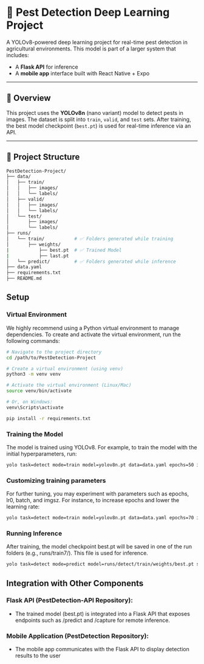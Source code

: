 # 🐛 Pest Detection Deep Learning Project

A YOLOv8-powered deep learning project for real-time pest detection in agricultural environments. This model is part of a larger system that includes:

- A **Flask API** for inference
- A **mobile app** interface built with React Native + Expo

---

## 📝 Overview

This project uses the **YOLOv8n** (nano variant) model to detect pests in images. The dataset is split into `train`, `valid`, and `test` sets. After training, the best model checkpoint (`best.pt`) is used for real-time inference via an API.

---

## 📁 Project Structure

```bash
PestDetection-Project/
├── data/
│   ├── train/
│   │   ├── images/
│   │   └── labels/
│   ├── valid/
│   │   ├── images/
│   │   └── labels/
│   └── test/
│       ├── images/
│       └── labels/
├── runs/
│   └── train/           # ✅ Folders generated while training
│       ├── weights/
|           ├── best.pt  # ✅ Trained Model
|           ├── last.pt  
│   └── predict/         # ✅ Folders generated while inference
├── data.yaml
├── requirements.txt
├── README.md
```

## Setup

### Virtual Environment

We highly recommend using a Python virtual environment to manage dependencies. To create and activate the virtual environment, run the following commands:

```bash
# Navigate to the project directory
cd /path/to/PestDetection-Project

# Create a virtual environment (using venv)
python3 -m venv venv

# Activate the virtual environment (Linux/Mac)
source venv/bin/activate

# Or, on Windows:
venv\Scripts\activate

pip install -r requirements.txt

```

### Training the Model

The model is trained using YOLOv8. For example, to train the model with the initial hyperparameters, run:

```bash
yolo task=detect mode=train model=yolov8n.pt data=data.yaml epochs=50 imgsz=640

```

### Customizing training parameters

For further tuning, you may experiment with parameters such as epochs, lr0, batch, and imgsz. For instance, to increase epochs and lower the learning rate:

```bash
yolo task=detect mode=train model=yolov8n.pt data=data.yaml epochs=70 imgsz=640 lr0=0.001 batch=16
```

### Running Inference

After training, the model checkpoint best.pt will be saved in one of the run folders (e.g., runs/train7/). This file is used for inference.

```bash
yolo task=detect mode=predict model=runs/detect/train/weights/best.pt source=path/to/test_images
```

## Integration with Other Components

### Flask API (PestDetection-API Repository):
- The trained model (best.pt) is integrated into a Flask API that exposes endpoints such as /predict and /capture for remote inference.

### Mobile Application (PestDetection Repository):
- The mobile app communicates with the Flask API to display detection results to the user
